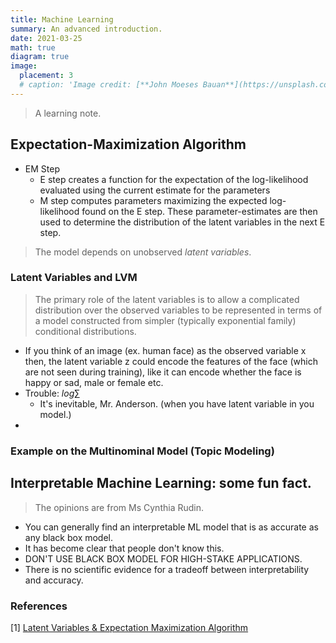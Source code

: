 ```yaml
---
title: Machine Learning
summary: An advanced introduction.
date: 2021-03-25
math: true
diagram: true
image:
  placement: 3
  # caption: 'Image credit: [**John Moeses Bauan**](https://unsplash.com/photos/OGZtQF8iC0g)'
---
```


> A learning note.
## Expectation-Maximization Algorithm
- EM Step 
  - E step creates a function for the expectation of the log-likelihood evaluated using the current estimate for the parameters
  - M step computes parameters maximizing the expected log-likelihood found on the E step. These parameter-estimates are then used to determine the distribution of the latent variables in the next E step. 
> The model depends on unobserved *latent variables*. 
### Latent Variables and LVM 
> The primary role of the latent variables is to allow a complicated distribution over the observed variables to be represented in terms of a model constructed from simpler (typically exponential family) conditional distributions.<br>
- If you think of an image (ex. human face) as the observed variable x then, the latent variable z could encode the features of the face (which are not seen during training), like it can encode whether the face is happy or sad, male or female etc.
- Trouble: $log \sum$
  - It's inevitable, Mr. Anderson. (when you have latent variable in you model.)
- 


### Example on the Multinominal Model (Topic Modeling)

## Interpretable Machine Learning: some fun fact.
> The opinions are from Ms Cynthia Rudin. 
- You can generally find an interpretable ML model that is as accurate as any black box model. 
- It has become clear that people don't know this. 
- DON'T USE BLACK BOX MODEL FOR HIGH-STAKE APPLICATIONS.
- There is no scientific evidence for a tradeoff between interpretability and accuracy.





### References
[1] [Latent Variables & Expectation Maximization Algorithm](https://towardsdatascience.com/latent-variables-expectation-maximization-algorithm-fb15c4e0f32c)

